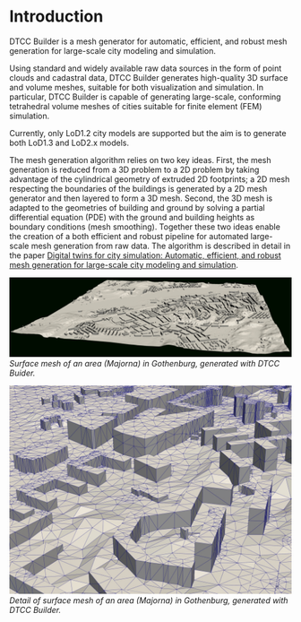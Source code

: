 # Introduction

DTCC Builder is a mesh generator for automatic, efficient, and robust
mesh generation for large-scale city modeling and simulation.

Using standard and widely available raw data sources in the form of
point clouds and cadastral data, DTCC Builder generates high-quality
3D surface and volume meshes, suitable for both visualization and
simulation. In particular, DTCC Builder is capable of generating
large-scale, conforming tetrahedral volume meshes of cities suitable
for finite element (FEM) simulation.

Currently, only LoD1.2 city models are supported but the aim is to
generate both LoD1.3 and LoD2.x models.

The mesh generation algorithm relies on two key ideas. First, the mesh
generation is reduced from a 3D problem to a 2D problem by taking
advantage of the cylindrical geometry of extruded 2D footprints; a 2D
mesh respecting the boundaries of the buildings is generated by a 2D
mesh generator and then layered to form a 3D mesh. Second, the 3D mesh
is adapted to the geometries of building and ground by solving a
partial differential equation (PDE) with the ground and building
heights as boundary conditions (mesh smoothing). Together these two
ideas enable the creation of a both efficient and robust pipeline for
automated large-scale mesh generation from raw data. The algorithm is
described in detail in the paper [Digital twins for city simulation:
Automatic, efficient, and robust mesh generation for large-scale city
modeling and simulation](TBD).

![](images/demo-majorna.jpg)
*Surface mesh of an area (Majorna) in Gothenburg, generated with DTCC Buider.*

![](images/demo-majorna-zoom.jpg)
*Detail of surface mesh of an area (Majorna) in Gothenburg, generated with DTCC Builder.*
